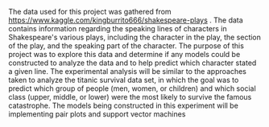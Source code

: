 The data used for this project was gathered from https://www.kaggle.com/kingburrito666/shakespeare-plays .  The data contains information regarding the speaking lines of characters in Shakespeare's various plays, including the character in the play, the section of the play, and the speaking part of the character. The purpose of this project was to explore this data and determine if any models could be constructed to analyze the data and to help predict which character stated a given line.  The experimental analysis will be similar to the approaches taken to analyze the titanic survival data set, in which the goal was to predict which group of people (men, women, or children) and which social class (upper, middle, or lower) were the most likely to survive the famous catastrophe.  The models being constructed in this experiment will be implementing pair plots and support vector machines
